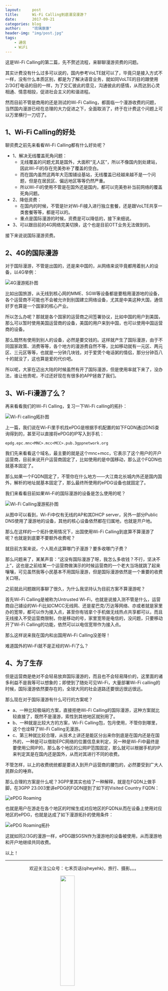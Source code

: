 ```yaml
---
layout:     post
title:      Wi-Fi Calling到底漫没漫游？
date:       2017-09-21
categories: blog
author:     "琉璃康康"
header-img: "img/post.jpg"
tags:
    - 通信
    - WiFi
---
```


<style>
img{
  display:block;
  margin:0
  auto;
}
</style>

<meta name="referrer" content="never">

这是Wi-Fi Calling的第二篇，先不赘述流程，来聊聊漫游资费的问题。

其实计费没有什么过多可以说的，国内参考VoLTE就可以了，毕竟只是接入方式不一样，没有什么本质区别，都是为了解决语音业务，就如同VoLTE的目的跟使用2/3G打电话的目的一样，为了交汇彼此的意见，沟通彼此的感情，从而达到心灵相通、情意相投，促进社会主义的和谐进程。

然而目前不管是商用的还是测试的Wi-Fi Calling，都面临一个漫游收费的问题，当然国内漫游已经在总理的大力促进之下，全面取消了，终于在计费这个问题上可以万里横行一刀切了。

## 1、Wi-Fi Calling的好处
聊资费之前先来看看Wi-Fi Calling都有什么好处呢？

- 1、解决无线覆盖死角问题：
    + 无线覆盖的问题尤其是国外，大面积“无人区”，所以不像国内到处建站，因此Wi-Fi的存在完美弥补了覆盖的空白。
    + 而在国内虽然这两年大范围铺设基站，无线覆盖已经越来越不是一个问题，但是在居民区、偏远地区等等仍然严重。
    + 所以Wi-Fi的使用不管是在国外还是国内，都可以完美弥补当前网络的覆盖死角问题。
- 2、降低资费：
    + 在国内的时候，不管是针对Wi-Fi接入进行独立套餐，还是跟VoLTE共享一类套餐等等，都是可以的。
    + 重点是国际漫游的时候，资费是可以降低的，接下来细说。
- 3、可以跟目前的4G网络完美切换，这个也是目前OTT业务无法做到的。

接下来说说国际漫游资费。

## 2、4G的国际漫游
对于国际漫游，不管是出国的，还是来中国的，从网络来说毕竟都用着别人的设备，以4G举例：

![4G漫游拓扑图][3]

比如出国旅游，从无线到核心网的MME、SGW等设备都是要租用漫游地的设备，各个运营商不可能也不会被允许到别国建立网络设备，尤其是中美这种大国，通信好歹也算是一个国家的核心产业。

所以怎么办呢？那就是各个国家的运营商之间签署协议，比如中国的用户到美国，那么可以暂时使用美国运营商的设备，美国的用户来到中国，也可以使用中国运营商的设备。

那么既然有使用到别人的设备，必然是要交钱的。这样就产生了国际漫游，由于不同国家政策、消费等等，各个地方的漫游费自然不等，比如移动就有一元区、两元区、三元区等等，也就是一分钟几块钱，对于爱煲个电话粥的情侣，那分分钟百八十的就没了，这也算是爱的代价吧。

所以呢，大家在迈出大陆的时候虽然有开了国际漫游，但是使用率就下来了，没办法，谁让他贵呢，不过还好现在有很多的APP拯救了我们。

## 3、Wi-Fi漫游了么？
再来看看我们的Wi-Fi Calling，复习一下Wi-Fi calling的拓扑：

![Wi-Fi calling拓扑图][4]

上一篇，我们说在Wi-Fi里手机找ePDG是根据手机配置的如下FQDN通过DNS查询得到的，甚至可以直接将ePDG的IP写入到手机：

    epdg.epc.mnc<MNC>.mcc<MCC>.pub.3gppnetwork.org

我们先来看看这个域名，最主要的就是这个mnc+mcc，它表示了这个用户的开户运营商，目前来说开户运营商固定了，比如使用的是中国移动，那么这个FQDN也就基本固定了。

那么如果一个FQDN固定了，不管你在什么地方——大江南北长城内外还是国内国外，解析的地址就基本固定了，那么最终所使用的ePDG设备也就固定了。

我们来看看目前如果Wi-Fi的国际漫游的设备是怎么使用的呢？

![Wi-Fi Calling漫游拓扑图][5]

从图中可以看到，Wi-Fi中仅有无线的AP和其DHCP server，另外一部分Public DNS使用了漫游地的设备，其他的核心设备依然都在归属地，也就是开户地。

那么在这样的一个拓扑使用情况下，出国使用Wi-Fi Calling到底算不算漫游了呢？也就是到底要不要额外收费呢？

就目前方案来说，个人观点这算哪门子漫游？要多收哪门子费？

那么问题来了，某某声音：“这没有国际漫游了呀，我怎么多收钱？不行，坚决不上”，这也是之前给某一个运营商做演示的时候运营商的一个老大当场就跳了起来嚷嚷，可见虽然我等小民基本不用国际漫游，但是国际漫游依然是一个重要的收费关口呀。

之前就此问题跟同事聊了很久，为什么我坚持认为目前方案不算漫游呢？

首先Wi-Fi Calling是被称为Untrusted Wi-Fi，也就是说接入测不管是什么，运营商自己铺设的Wi-Fi比如CMCC无线网、还是星巴克/万达等网络、亦或者就是家里办的宽带，都可以作为接入点，甚至你有钱拿个手机做无线热点共享都可以，而且无线接入不受运营商限制，你是移动的号，家里宽带是电信的，没问题，只要移动开了Wi-Fi Calling的功能，依然可以以电信宽带作为接入点。

那么这样说来我在国内和出国用Wi-Fi Calling没差呀！

难道国外的Wi-Fi就不是正经的Wi-Fi了么？

## 4、为了生存
但是运营商是绝对不会轻易放弃国际漫游的，而且也不会轻易降价的，这里面的诸多利益不是我等可以想象的；即使到了随处可见Wi-Fi，大量部署Wi-Fi calling的时候，国际漫游依然要存在的，全球大同的社会道路还要很远很远很远。

那么现在对于国际漫游有什么可行的方案呢？
- a、一种比较极端的方案，直接拒绝Wi-Fi Calling的国际漫游，这种方案就比较直接了，既然不是漫游，索性到其他地区就别用了。
- b、一种就是比较大方的方案，Wi-Fi Calling包，包月使用，不管你到哪里，这个也诠释了Wi-Fi Calling无漫游。
- c、第三种就比较合理，从技术上讲还是能区分出来你到底是在国内还是在国外的，一种是可以借助EPC网络的位置信息来判定，另一种是Wi-Fi中最终是要使用公网IP的，那么各个地区的公网IP范围固定，那么就可以根据手机的IP来判定其是在国内还是国外，从而对其进行不同的收费。

不管怎样，以上的收费统统都是要进入到开户运营商的腰包的，必然要受到广大人民群众的唾弃。

那么合理的方案是什么呢？3GPP里其实也给了一种解释，就是在FQDN上做手脚，在3GPP 23.003里讲ePDG的FQDN提到了如下的Visited Country FQDN：

![ePDG Roaming][6]

也就是用户在游走在各个地区的时候生成对应地区的FQDN从而在设备上使用对应地区的ePDG，也就是达成了如下漫游拓扑的使用条件：

![ePDG Roaming拓扑][7]

这就如同2/3G的漫游一样，ePDG跟SGSN作为漫游地的设备被使用，从而漫游地和开户地继续共同收费。

以上！

------------
<p align="center">欢迎关注公众号：七禾页话(qiheyehk)，旅行、摄影。。。</p>
<img src="https://mmbiz.qpic.cn/mmbiz_jpg/QqiaFS6NT0eD1g2UjYu4VfCGHmbhgVqOAnNnJQfN7ZhRVUCopYOsfpPtIEB95VNEqu8trAxJXzGDg01ka6z6wzQ/0?wx_fmt=jpeg" width="30%" />

  [0]: https://mmbiz.qpic.cn/mmbiz_jpg/QqiaFS6NT0eCZ6gG5NJjutfc6ZHJLrS03l9SOZbtcUVZpjg7KpA8mLsSEk8FZjlicsluXXorAoDAKFBIQWDBtr0g/0?wx_fmt=jpeg
  [1]: https://mmbiz.qpic.cn/mmbiz_jpg/QqiaFS6NT0eAoGfjsaJt2NQ0a9AKmrIRoR9gKlX1I78Z4AoPtjyEPM56slw9gAQBdAHjHckbw4h93FvVVATBuLQ/0?wx_fmt=jpeg
  [2]: https://mmbiz.qpic.cn/mmbiz_jpg/QqiaFS6NT0eD3anvFetwgNHv3X1AiaXIzWPvazEMIEralm9vs42XsVfoniaXRCSkSpNpz9icsIYFgq84Eic2whLdAfg/0?wx_fmt=jpeg
  [3]: https://mmbiz.qpic.cn/mmbiz_png/QqiaFS6NT0eA67Zsv6yZm2ARRmWIE1jDP8DiasjibyBtHg8dNqauOLjjOFj8pMBdXF9MkztVpNISZvTJA9Xs1bjfA/0?wx_fmt=png
  [4]: https://mmbiz.qpic.cn/mmbiz_png/QqiaFS6NT0eCb5jqPzRL7OicNOVfFibtqz12YFMWiarQb4hAdIibaePpGbZcLRz2MgbJsjtBQ9P7SZQyJ5hezaa2YMA/0?wx_fmt=png
  [5]: https://mmbiz.qpic.cn/mmbiz_png/QqiaFS6NT0eBichZfIjUfibdtiav4bicWOqYrichzDMORDqjY6ax876byEtIMDtG7H4U3NObOH7NMuKXlCrpcOjIpGsQ/0?wx_fmt=png
  [6]: https://mmbiz.qpic.cn/mmbiz_png/QqiaFS6NT0eBichZfIjUfibdtiav4bicWOqYrfBtrckztVaaUkyo9eQq3B7SKGgYh84yXQOlW8mlbze6Qv5FVy1VGWw/0?wx_fmt=png
  [7]: https://mmbiz.qpic.cn/mmbiz_png/QqiaFS6NT0eBichZfIjUfibdtiav4bicWOqYr3bpayiaZiats2jmRDRDT9vn4nnVDXwONS49umCvsJOqONTG6AZicsDeIA/0?wx_fmt=png








